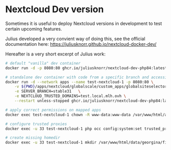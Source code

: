 # Nextcloud Dev version

Sometimes it is useful to deploy Nextcloud versions in development to test certain upcoming features.

Julius developed a very convient way of doing this, see the official documentation here: https://juliusknorr.github.io/nextcloud-docker-dev/

Hereafter is a very short excerpt of Julius work:

```sh
# default "vanilla" dev container
docker run -d -p 8080:80 ghcr.io/juliusknorr/nextcloud-dev-php84:latest
```

```sh
# standalone dev container with code from a specific branch and accessible through https on a dedicated domain name.
docker run -d --network apps --name test-nextcloud-1 -p 8080:80 \
    -v ${PWD}/apps/nextcloud/globalscale/custom_apps/globalsiteselector:/var/www/html/apps-extra/globalsiteselector \
    -e SERVER_BRANCH=stable31   \
    -e NEXTCLOUD_TRUSTED_DOMAINS=test.local.mlh.ovh \
    --restart unless-stopped ghcr.io/juliusknorr/nextcloud-dev-php84:latest

# apply correct permissions on mapped apps
docker exec test-nextcloud-1 chown -R www-data:www-data /var/www/html/apps-extra

# configure trusted proxies
docker exec -u 33 test-nextcloud-1 php occ config:system:set trusted_proxies 2 --value '172.19.0.1'

# create missing homedir
docker exec -u 33 test-nextcloud-1 mkdir /var/www/html/data/georgina/files


```
